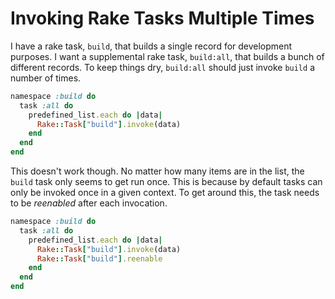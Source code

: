 # Invoking Rake Tasks Multiple Times

I have a rake task, `build`, that builds a single record for development
purposes. I want a supplemental rake task, `build:all`, that builds a bunch
of different records. To keep things dry, `build:all` should just invoke
`build` a number of times.

```ruby
namespace :build do
  task :all do
    predefined_list.each do |data|
      Rake::Task["build"].invoke(data)
    end
  end
end
```

This doesn't work though. No matter how many items are in the list, the
`build` task only seems to get run once. This is because by default tasks
can only be invoked once in a given context. To get around this, the task
needs to be _reenabled_ after each invocation.

```ruby
namespace :build do
  task :all do
    predefined_list.each do |data|
      Rake::Task["build"].invoke(data)
      Rake::Task["build"].reenable
    end
  end
end
```
